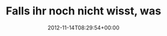 ---
retweeted: false
source: <a href="http://twitter.com" rel="nofollow">Twitter Web Client</a>
entities:
  hashtags: []
  symbols: []
  user_mentions: []
  urls:
  - url: http://t.co/0QPUkzGc
    expanded_url: http://i.minus.com/iesi1agd86MIg.gif
    display_url: i.minus.com/iesi1agd86MIg.…
    indices:
    - '60'
    - '80'
display_text_range:
- '0'
- '80'
favorite_count: '1'
id_str: '268631831182708736'
truncated: false
retweet_count: '3'
id: '268631831182708736'
possibly_sensitive: false
created_at: Wed Nov 14 08:29:54 +0000 2012
favorited: false
full_text: 'Falls ihr noch nicht wisst, was ihr zu Weihnachten möchtet:'
lang: de
quote_url: http://i.minus.com/iesi1agd86MIg.gif
tags:
- pesos:twitter
date: '2012-11-14T08:29:54+00:00'
src: https://twitter.com/bascht/status/268631831182708736
original_url: https://twitter.com/bascht/status/268631831182708736
type: twitter_tweet
text: 'Falls ihr noch nicht wisst, was ihr zu Weihnachten möchtet:'
title: Falls ihr noch nicht wisst, was

---